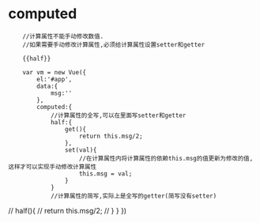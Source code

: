 # computed
    	//计算属性不能手动修改数值.
		//如果需要手动修改计算属性,必须给计算属性设置setter和getter

		{{half}}

        var vm = new Vue({
			el:'#app',
			data:{
				msg:''
			},
			computed:{
				//计算属性的全写,可以在里面写setter和getter
				half:{
					get(){
						return this.msg/2;
					},
					set(val){
						//在计算属性内将计算属性的依赖this.msg的值更新为修改的值,这样才可以实现手动修改计算属性
						this.msg = val;
					}
				}
				//计算属性的简写,实际上是全写的getter(简写没有setter)
//				half(){
//					return this.msg/2;
//				}
			}
		})
